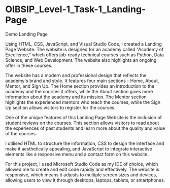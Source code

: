 # OIBSIP_Level-1_Task-1_Landing-Page
Demo Landing Page


Using HTML, CSS, JavaScript, and Visual Studio Code, I created a Landing Page Website. The website is designed for an academy called "Academy of Excellence," which offers job-ready technical courses such as Python, Data Science, and Web Development. The website also highlights an ongoing offer in these courses.

The website has a modern and professional design that reflects the academy's brand and style. It features four main sections - Home, About, Mentor, and Sign Up. The Home section provides an introduction to the academy and the courses it offers, while the About section gives more information about the academy and its mission. The Mentor section highlights the experienced mentors who teach the courses, while the Sign Up section allows visitors to register for the courses.

One of the unique features of this Landing Page Website is the inclusion of student reviews on the courses. This section allows visitors to read about the experiences of past students and learn more about the quality and value of the courses.

I utilised HTML to structure the information, CSS to design the interface and make it aesthetically appealing, and JavaScript to integrate interactive elements like a responsive menu and a contact form on this website.

For this project, I used Microsoft Studio Code as my IDE of choice, which allowed me to create and edit code rapidly and effectively. The website is responsive, which means it adjusts to multiple screen sizes and devices, allowing users to view it through desktops, laptops, tablets, or smartphones.
